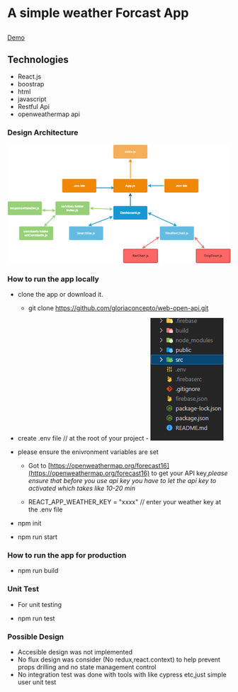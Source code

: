 # A simple weather Forcast App

##
[Demo](https://weather-data-forcast.firebaseapp.com/)

## Technologies
- React.js
- boostrap
- html
- javascript
- Restful Api
- openweathermap api
### Design Architecture
  ![alt text](https://github.com/gloriaconcepto/web-open-api/blob/main/public/web-dashboard-architecture.png)

### How to run the app locally
- clone the app or download it.
     - git clone https://github.com/gloriaconcepto/web-open-api.git

- create .env file // at the root of your project
      - ![alt text](https://github.com/gloriaconcepto/web-open-api/blob/main/public/rootFiles.png)

- please ensure the enivronment variables are set
    
    - Got to [https://openweathermap.org/forecast16](https://openweathermap.org/forecast16) to get your API key,<em>please ensure that before you use api key you have to let the api key to activated which takes like 10-20 min </em> 

    - REACT_APP_WEATHER_KEY = "xxxx" // enter your weather key at the .env file

- npm init

- npm run start

### How to run the app for production

- npm run build
### Unit Test

- For unit testing

- npm run test

### Possible Design
- Accesible design was not implemented
- No flux design was consider (No redux,react.context) to help prevent props drilling and no state management control
- No integration test was done with tools with like cypress etc,just simple user unit test


